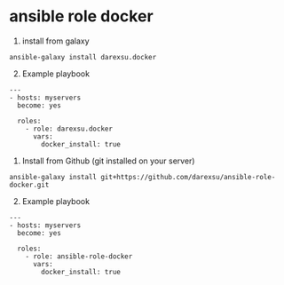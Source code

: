 # ansible role docker

1) install from galaxy
```
ansible-galaxy install darexsu.docker
```
2) Example playbook
```
---
- hosts: myservers
  become: yes

  roles:
    - role: darexsu.docker
      vars:
        docker_install: true
```


1) Install from Github (git installed on your server)
```
ansible-galaxy install git+https://github.com/darexsu/ansible-role-docker.git
```
2) Example playbook
```
---
- hosts: myservers
  become: yes

  roles:
    - role: ansible-role-docker
      vars:
        docker_install: true
```
